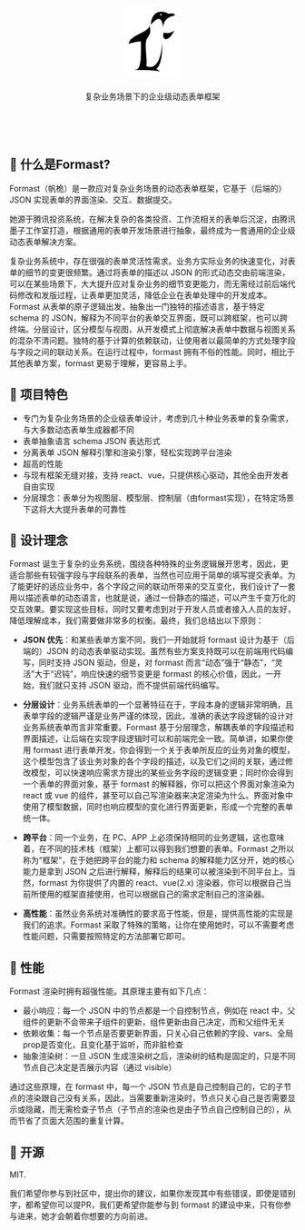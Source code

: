 <br />

<h1 align="center" style="border:0">
  <img src="logo.png" alt="Formast" width="auto" height="120"/>
</h1>
<p align="center">复杂业务场景下的企业级动态表单框架</p>

<br />
<br />
<br />

## :hear_no_evil: 什么是Formast?

Formast（帆桅）是一款应对复杂业务场景的动态表单框架，它基于（后端的）JSON 实现表单的界面渲染、交互、数据提交。

她源于腾讯投资系统，在解决复杂的各类投资、工作流相关的表单后沉淀，由腾讯墨子工作室打造，根据通用的表单开发场景进行抽象，最终成为一套通用的企业级动态表单解决方案。

复杂业务系统中，存在很强的表单灵活性需求。业务方实际业务的快速变化，对表单的细节的变更很频繁。通过将表单的描述以 JSON 的形式动态交由前端渲染，可以在某些场景下，大大提升应对复杂业务的细节变更能力，而无需经过前后端代码修改和发版过程，让表单更加灵活，降低企业在表单处理中的开发成本。Formast 从表单的原子逻辑出发，抽象出一门独特的描述语言，基于特定 schema 的 JSON，解释为不同平台的表单交互界面，既可以跨框架，也可以跨终端。分层设计，区分模型与视图，从开发模式上彻底解决表单中数据与视图关系的混杂不清问题。独特的基于计算的依赖联动，让使用者以最简单的方式处理字段与字段之间的联动关系。在运行过程中，formast 拥有不俗的性能。同时，相比于其他表单方案，formast 更易于理解，更容易上手。

## :tada: 项目特色

- 专门为复杂业务场景的企业级表单设计，考虑到几十种业务表单的复杂需求，与大多数动态表单生成器都不同
- 表单抽象语言 schema JSON 表达形式
- 分离表单 JSON 解释引擎和渲染引擎，轻松实现跨平台渲染
- 超高的性能
- 与现有框架无缝对接，支持 react、vue，只提供核心驱动，其他全由开发者自由实现
- 分层理念：表单分为视图层、模型层、控制层（由formast实现），在特定场景下这将大大提升表单的可靠性

## :egg: 设计理念

Formast 诞生于复杂的业务系统，围绕各种特殊的业务逻辑展开思考，因此，更适合那些有较强字段与字段联系的表单，当然也可应用于简单的填写提交表单。为了能更好的适应业务中，各个字段之间的联动所带来的交互变化，我们设计了一套用以描述表单的动态语言，也就是说，通过一份静态的描述，可以产生千变万化的交互效果。要实现这些目标，同时又要考虑到对于开发人员或者接入人员的友好，降低理解成本，我们需要做非常多的权衡。最终，我们总结出以下原则：

- **JSON 优先**：和某些表单方案不同，我们一开始就将 formast 设计为基于（后端的）JSON 的动态表单驱动实现。虽然有些方案支持既可以在前端用代码编写，同时支持 JSON 驱动，但是，对 formast 而言“动态”强于“静态”，“灵活”大于“迟钝”，响应快速的细节变更是 formast 的核心价值，因此，一开始，我们就只支持 JSON 驱动，而不提供前端代码编写。

- **分层设计**：业务系统表单的一个显著特征在于，字段本身的逻辑非常明确，且表单字段的逻辑严谨是业务严谨的体现，因此，准确的表达字段逻辑的设计对业务系统表单而言非常重要。Formast 基于分层理念，解耦表单的字段描述和界面描述，让后端在实现字段逻辑时可以和前端完全一致。简单讲，如果你使用 formast 进行表单开发，你会得到一个关于表单所反应的业务对象的模型，这个模型包含了该业务对象的各个字段的描述，以及它们之间的关联，通过修改模型，可以快速响应需求方提出的某些业务字段的逻辑变更；同时你会得到一个表单的界面对象，基于 formast 的解释器，你可以把这个界面对象渲染为 react 或 vue 的组件，甚至可以自己写渲染器来决定渲染为什么。界面对象中使用了模型数据，同时也响应模型的变化进行界面更新，形成一个完整的表单统一体。

- **跨平台**：同一个业务，在 PC、APP 上必须保持相同的业务逻辑，这也意味着，在不同的技术栈（框架）上都可以得到我们想要的表单。Formast 之所以称为“框架”，在于她把跨平台的能力和 schema 的解释能力区分开，她的核心能力是拿到 JSON 之后进行解释，解释后的结果可以被渲染到不同平台上。当然，formast 为你提供了内置的 react、vue(2.x) 渲染器，你可以根据自己当前所使用的框架直接使用，也可以根据自己的需求定制自己的渲染器。

- **高性能**：虽然业务系统对准确性的要求高于性能，但是，提供高性能的实现是我们的追求。Formast 采取了特殊的策略，让你在使用她时，可以不需要考虑性能问题，只需要按照特定的方法部署它即可。

## :rocket: 性能

Formast 渲染时拥有超强性能。其原理主要有如下几点：

- 最小响应：每一个 JSON 中的节点都是一个自控制节点，例如在 react 中，父组件的更新不会带来子组件的更新，组件更新由自己决定，而和父组件无关
- 依赖收集：每一个节点是否要更新界面，只关心自己依赖的字段、vars、全局prop是否变化，且变化基于监听，而非脏检查
- 抽象渲染树：一旦 JSON 生成渲染树之后，渲染树的结构是固定的，只是不同节点自己决定是否展示内容（通过 visible）

通过这些原理，在 formast 中，每一个 JSON 节点是自己控制自己的，它的子节点的渲染跟自己没有关系，因此，当需要重新渲染时，节点只关心自己是否需要显示或隐藏，而无需检查子节点（子节点的渲染也是由子节点自己控制自己的），从而节省了页面大范围的重复计算。

## :bread: 开源

MIT.

我们希望你参与到社区中，提出你的建议，如果你发现其中有些错误，即使是错别字，都希望你可以提PR，我们更希望你能参与到 formast 的建设中来，只有你参与进来，她才会朝着你想要的方向前进。
